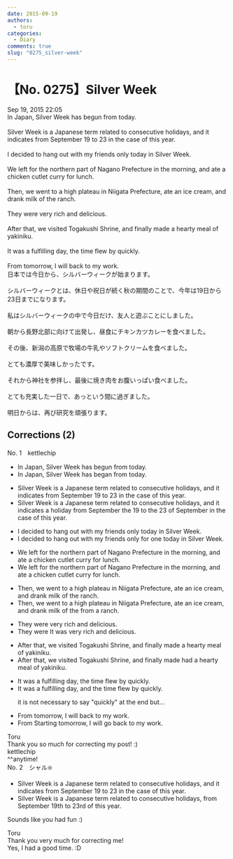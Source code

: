```yaml
---
date: 2015-09-19
authors:
  - toru
categories:
  - Diary
comments: true
slug: "0275_silver-week"
---
```


# 【No. 0275】Silver Week
<div class="date">Sep 19, 2015 22:05</div>
<div id="post"><div id="body_show_ori">
In Japan, Silver Week has begun from today.<br/><br/>Silver Week is a Japanese term related to consecutive holidays, and it indicates from September 19 to 23 in the case of this year.<br/><br/>I decided to hang out with my friends only today in Silver Week.<br/><br/>We left for the northern part of Nagano Prefecture in the morning, and ate a chicken cutlet curry for lunch.<br/><br/>Then, we went to a high plateau in Niigata Prefecture, ate an ice cream, and drank milk of the ranch.<br/><br/>They were very rich and delicious.<br/><br/>After that, we visited Togakushi Shrine, and finally made a hearty meal of yakiniku.<br/><br/>It was a fulfilling day, the time flew by quickly.<br/><br/>From tomorrow, I will back to my work.
</div></div>

<!-- more -->

<div id="post_ja"><div id="body_show_mo">
日本では今日から、シルバーウィークが始まります。<br/><br/>シルバーウィークとは、休日や祝日が続く秋の期間のことで、今年は19日から23日までになります。<br/><br/>私はシルバーウィークの中で今日だけ、友人と遊ぶことにしました。<br/><br/>朝から長野北部に向けて出発し、昼食にチキンカツカレーを食べました。<br/><br/>その後、新潟の高原で牧場の牛乳やソフトクリームを食べました。<br/><br/>とても濃厚で美味しかったです。<br/><br/>それから神社を参拝し、最後に焼き肉をお腹いっぱい食べました。<br/><br/>とても充実した一日で、あっという間に過ぎました。<br/><br/>明日からは、再び研究を頑張ります。
</div></div>

## Corrections (2)
<div id="block"><div class="first_name"> No. 1　<span class="just_name">kettlechip</span></div><div id="block2">
<ul class="correction_field">
<li class="incorrect">In Japan, Silver Week has begun from today.</li>
<li class="corrected correct">
In Japan, Silver Week <span class="sline"><span class="f_red">has</span></span> beg<span class="f_blue">a</span>n <span class="sline"><span class="f_red">from</span></span> today.
</li>
</ul>
<ul class="correction_field">
<li class="incorrect">Silver Week is a Japanese term related to consecutive holidays, and it indicates from September 19 to 23 in the case of this year.</li>
<li class="corrected correct">
Silver Week is a Japanese term related to consecutive holidays, and it indicates <span class="f_blue">a</span> <span class="f_blue">holiday</span> from <span class="f_gray">September</span> <span class="f_blue">the</span> 19 to <span class="f_blue">the</span> 23 <span class="f_blue">of September</span> <span class="sline"><span class="f_red">in the case of</span></span> this year.
</li>
</ul>
<ul class="correction_field">
<li class="incorrect">I decided to hang out with my friends only today in Silver Week.</li>
<li class="corrected correct">
I decided to hang out with my friends <span class="sline"><span class="f_red">only</span></span> <span class="f_blue">for one</span> <span class="sline"><span class="f_red">to</span></span>day in Silver Week.
</li>
</ul>
<ul class="correction_field">
<li class="incorrect">We left for the northern part of Nagano Prefecture in the morning, and ate a chicken cutlet curry for lunch.</li>
<li class="corrected correct">
We left for the northern part of Nagano Prefecture in the morning, and ate <span class="sline"><span class="f_red">a</span></span> chicken cutlet curry for lunch.
</li>
</ul>
<ul class="correction_field">
<li class="incorrect">Then, we went to a high plateau in Niigata Prefecture, ate an ice cream, and drank milk of the ranch.</li>
<li class="corrected correct">
Then, we went to a high plateau in Niigata Prefecture, ate an ice cream, and drank milk <span class="f_red"><span class="sline">of the</span></span> <span class="f_blue">from a</span> ranch.
</li>
</ul>
<ul class="correction_field">
<li class="incorrect">They were very rich and delicious.</li>
<li class="corrected correct">
<span class="sline"><span class="f_red">They were</span></span> <span class="f_blue">It was</span> very rich and delicious.
</li>
</ul>
<ul class="correction_field">
<li class="incorrect">After that, we visited Togakushi Shrine, and finally made a hearty meal of yakiniku.</li>
<li class="corrected correct">
After that, we visited Togakushi Shrine, and finally <span class="sline"><span class="f_red">made</span></span> <span class="f_blue">had</span> a hearty meal of yakiniku.
</li>
</ul>
<ul class="correction_field">
<li class="incorrect">It was a fulfilling day, the time flew by quickly.</li>
<li class="corrected correct">
It was a fulfilling day, <span class="f_blue">and</span> the time flew by quickly.
<p class="correction_comment">it is not necessary to say "quickly" at the end but...</p>
</li>
</ul>
<ul class="correction_field">
<li class="incorrect">From tomorrow, I will back to my work.</li>
<li class="corrected correct">
<span class="sline"><span class="f_red">From</span></span> <span class="f_blue">Starting</span> tomorrow, I will <span class="f_blue">go</span> back to <span class="sline"><span class="f_red">my</span></span> work.
</li>
</ul>
</div><div class="name"><span class="just_name">Toru</span><br>
Thank you so much for correcting my post! :)
</div>
<div class="name"><span class="just_name">kettlechip</span><br>
^^anytime!
</div>
</div>
<div id="block"><div class="first_name"> No. 2　<span class="just_name">シャル❇️</span></div><div id="block2">
<ul class="correction_field">
<li class="incorrect">Silver Week is a Japanese term related to consecutive holidays, and it indicates from September 19 to 23 in the case of this year.</li>
<li class="corrected correct">
Silver Week is a Japanese term related to consecutive holidays, from September 19th to 23rd of this year.
</li>
</ul>
<p class="comment_small">
 Sounds like you had fun :)
</p>

</div><div class="name"><span class="just_name">Toru</span><br>
Thank you very much for correcting me!<br/>Yes, I had a good time. :D
</div>
</div>
